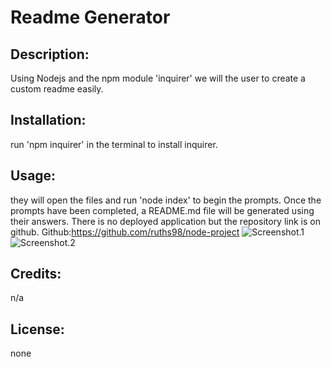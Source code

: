 # Readme Generator
 
 ## Description:
 Using Nodejs and the npm module 'inquirer' we will the user to create a custom readme easily.

## Installation:
run 'npm inquirer' in the terminal to install inquirer.

 ## Usage:
 they will open the files and run 'node index' to begin the prompts. Once the prompts have been completed, a README.md file will be generated using their answers.
 There is no deployed application but the repository link is on github.
 Github:https://github.com/ruths98/node-project
 ![Screenshot.1](../../images/ss1.png)
 ![Screenshot.2](../../images/ss2.png)

## Credits:
n/a

## License:
none

  